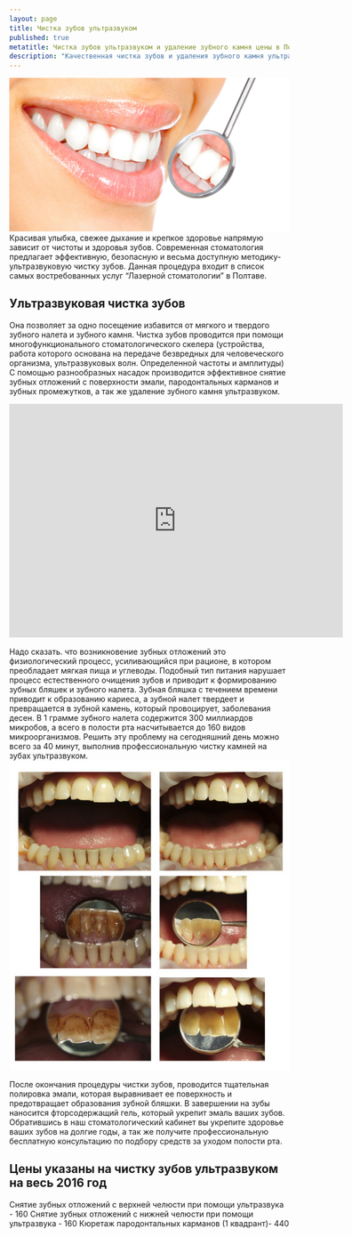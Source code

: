 ```yaml
---
layout: page
title: Чистка зубов ультразвуком
published: true
metatitle: Чистка зубов ультразвуком и удаление зубного камня цены в Полтаве
description: "Качественная чистка зубов и удаления зубного камня ультразвуком в Полтаве. ✔ Доступные цены ✔ Современное оборудование ✔ Тел.|☎ ((050) 658-34-44"
---
```

<span class="image right">![Отбеливание зубов](/images/otbelivanie.jpg)</span>
Красивая улыбка, свежее дыхание и крепкое здоровье напрямую зависит  от чистоты и здоровья зубов. Современная стоматология предлагает эффективную, безопасную  и весьма доступную методику-ультразвуковую чистку зубов. Данная процедура входит в список самых востребованных услуг  “Лазерной стоматологии” в Полтаве.

<h2>Ультразвуковая чистка зубов</h2>

Она позволяет за одно посещение избавится от мягкого и твердого зубного налета и зубного камня. Чистка зубов проводится при помощи многофункционального стоматологического скелера (устройства, работа которого основана на передаче безвредных для человеческого организма, ультразвуковых волн. Определенной частоты и амплитуды) С помощью разнообразных насадок производится эффективное снятие зубных отложений с поверхности эмали, пародонтальных карманов и зубных промежутков, а так же удаление зубного камня ультразвуком.
<iframe width="600" height="420" src="https://www.youtube.com/embed/v2p2BvTyRpE" frameborder="0" allowfullscreen></iframe>

Надо сказать. что возникновение  зубных отложений  это физиологический процесс, усиливающийся при рационе, в котором преобладает  мягкая пища и углеводы. Подобный тип питания нарушает процесс естественного очищения зубов и приводит к формированию зубных бляшек и зубного налета. Зубная бляшка  с течением времени приводит к образованию кариеса, а зубной налет твердеет  и превращается в зубной камень, который провоцирует,  заболевания десен.  В 1 грамме зубного налета содержится 300 миллиардов  микробов, а всего в полости рта  насчитывается  до 160 видов микроорганизмов. Решить эту проблему на сегодняшний день можно всего за 40 минут, выполнив профессиональную чистку камней на зубах ультразвуком.
<span class="image left">![Отбеливание зубов до и после](/images/otbelivanie-zubov-do-i-posle.jpg)</span>

После окончания  процедуры чистки зубов,  проводится тщательная полировка эмали, которая выравнивает ее поверхность и предотвращает образования зубной бляшки. В завершении на зубы наносится фторсодержащий гель, который укрепит эмаль ваших зубов.  Обратившись в наш стоматологический кабинет  вы укрепите здоровье ваших зубов на долгие годы, а так же получите профессиональную бесплатную консультацию по подбору средств за уходом полости рта.

<h2>Цены указаны на чистку зубов ультразвуком на весь 2016 год</h2>
Снятие зубных отложений с верхней челюсти при помощи ультразвука - 160
Снятие зубных отложений с нижней челюсти при помощи ультразвука - 160
Кюретаж пародонтальных карманов (1 квадрант)- 440
